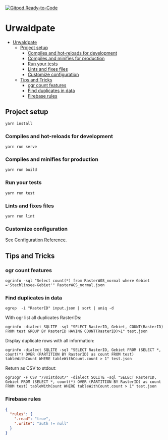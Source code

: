 [![Gitpod Ready-to-Code](https://img.shields.io/badge/Gitpod-Ready--to--Code-blue?logo=gitpod)](https://gitpod.io/#https://github.com/BjoernSchilberg/stechlinsee-gebiet)

# Urwaldpate

- [Urwaldpate](#urwaldpate)
  - [Project setup](#project-setup)
    - [Compiles and hot-reloads for development](#compiles-and-hot-reloads-for-development)
    - [Compiles and minifies for production](#compiles-and-minifies-for-production)
    - [Run your tests](#run-your-tests)
    - [Lints and fixes files](#lints-and-fixes-files)
    - [Customize configuration](#customize-configuration)
  - [Tips and Tricks](#tips-and-tricks)
    - [ogr count features](#ogr-count-features)
    - [Find duplicates in data](#find-duplicates-in-data)
    - [Firebase rules](#firebase-rules)

## Project setup

```shell
yarn install
```

### Compiles and hot-reloads for development

```shell
yarn run serve
```

### Compiles and minifies for production

```shell
yarn run build
```

### Run your tests

```shell
yarn run test
```

### Lints and fixes files

```shell
yarn run lint
```

### Customize configuration

See [Configuration Reference](https://cli.vuejs.org/config/).

## Tips and Tricks

### ogr count features

```shell
ogrinfo -sql "Select count(*) from RasterWGS_normal where Gebiet ='Stechlinsee-Gebiet'" RasterWGS_normal.json
```

### Find duplicates in data

```shell
egrep  -i "RasterID" input.json | sort | uniq -d
````

With ogr list all duplicates RasterIDs:

```shell
ogrinfo -dialect SQLITE -sql "SELECT RasterID, Gebiet, COUNT(RasterID) FROM test GROUP BY RasterID HAVING COUNT(RasterID)>1" test.json
```

Display duplicate rows with all information:

```shell
ogrinfo -dialect SQLITE -sql "SELECT RasterID, Gebiet FROM (SELECT *, count(*) OVER (PARTITION BY RasterID) as count FROM test) tableWithCount WHERE tableWithCount.count > 1" test.json
````

Return as CSV to stdout:

```shell
ogr2ogr -F CSV "/vsistdout/" -dialect SQLITE -sql "SELECT RasterID, Gebiet FROM (SELECT *, count(*) OVER (PARTITION BY RasterID) as count FROM test) tableWithCount WHERE tableWithCount.count > 1" test.json
```

### Firebase rules

```json
{
  "rules": {
    ".read": "true",
    ".write": "auth != null"
  }
}
```